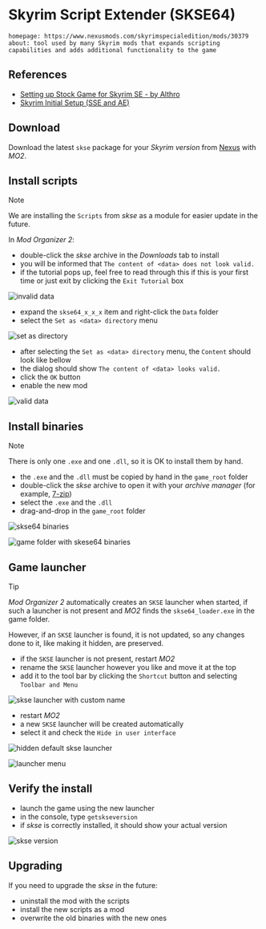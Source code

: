 # Skyrim Script Extender (SKSE64)

```nexus
homepage: https://www.nexusmods.com/skyrimspecialedition/mods/30379
about: tool used by many Skyrim mods that expands scripting capabilities and adds additional functionality to the game
```

## References

* [Setting up Stock Game for Skyrim SE - by Althro](https://github.com/LivelyDismay/Learn-To-Mod/blob/main/lessons/Setting%20up%20Stock%20Game%20for%20Skyrim%20SE.md#skse)
* [Skyrim Initial Setup (SSE and AE)](https://www.nexusmods.com/skyrimspecialedition/articles/6528)

## Download

Download the latest `skse` package for your *Skyrim version* from [Nexus](https://www.nexusmods.com/skyrimspecialedition/mods/30379) with *MO2*.

## Install scripts

> [!NOTE]
> We are installing the `Scripts` from *skse* as a module for easier update in the future.

In *Mod Organizer 2*:

* double-click the *skse* archive in the *Downloads* tab to install
* you will be informed that `The content of <data> does not look valid.`
* if the tutorial pops up, feel free to read through this if this is your first time or just exit by clicking the `Exit Tutorial` box

![invalid data](../images/skse64_scripts_1.png)

* expand the `skse64_x_x_x` item and right-click the `Data` folder
* select the `Set as <data> directory` menu

![set as <data> directory](../images/skse64_scripts_2.png)

* after selecting the `Set as <data> directory` menu, the `Content` should look like bellow
* the dialog should show `The content of <data> looks valid.`
* click the `OK` button
* enable the new mod

![valid data](../images/skse64_scripts_3.png)

## Install binaries

> [!NOTE]
> There is only one `.exe` and one `.dll`, so it is OK to install them by hand.

* the `.exe` and the `.dll` must be copied by hand in the `game_root` folder
* double-click the *skse* archive to open it with your *archive manager* (for example, [7-zip](https://www.7-zip.org/))
* select the `.exe` and the `.dll`
* drag-and-drop in the `game_root` folder

![skse64 binaries](../images/skse64_binaries_1.png)

![game folder with skese64 binaries](../images/skse64_binaries_2.png)

## Game launcher

> [!TIP]
> *Mod Organizer 2* automatically creates an `SKSE` launcher when started, if such a launcher is not present and *MO2* finds the `skse64_loader.exe` in the game folder.
>
> However, if an `SKSE` launcher is found, it is not updated, so any changes done to it, like making it hidden, are preserved.

* if the `SKSE` launcher is not present, restart *MO2*
* rename the `SKSE` launcher however you like and move it at the top
* add it to the tool bar by clicking the `Shortcut` button and selecting `Toolbar and Menu`

![skse launcher with custom name](../images/skse64_custom_launcher.png)

* restart *MO2*
* a new `SKSE` launcher will be created automatically
* select it and check the `Hide in user interface`

![hidden default skse launcher](../images/skse64_hidden_default_launcher.png)

![launcher menu](../images/skse64_launcher_menu.png)

## Verify the install

* launch the game using the new launcher
* in the console, type `getskseversion`
* if *skse* is correctly installed, it should show your actual version

![skse version](../images/skse64_version.jpg)

## Upgrading

If you need to upgrade the *skse* in the future:

* uninstall the mod with the scripts
* install the new scripts as a mod
* overwrite the old binaries with the new ones
